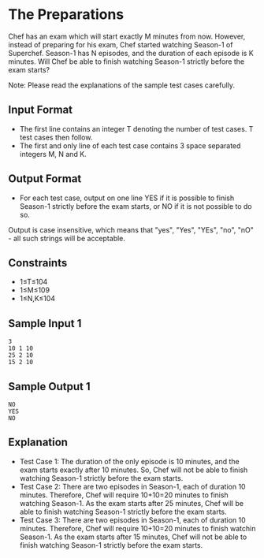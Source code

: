 # The Preparations
Chef has an exam which will start exactly M minutes from now. However, instead of preparing for his exam, Chef started watching Season-1 of Superchef. Season-1 has N episodes, and the duration of each episode is K minutes.
Will Chef be able to finish watching Season-1 strictly before the exam starts?

Note: Please read the explanations of the sample test cases carefully.

## Input Format
* The first line contains an integer T denoting the number of test cases. T test cases then follow.
* The first and only line of each test case contains 3 space separated integers M, N and K.

## Output Format
* For each test case, output on one line YES if it is possible to finish Season-1 strictly before the exam starts, or NO if it is not possible to do so.

Output is case insensitive, which means that "yes", "Yes", "YEs", "no", "nO" - all such strings will be acceptable.

## Constraints
* 1≤T≤104
* 1≤M≤109
* 1≤N,K≤104

## Sample Input 1 
    3
    10 1 10
    25 2 10
    15 2 10
## Sample Output 1 
    NO
    YES
    NO

## Explanation
* Test Case 1: The duration of the only episode is 10 minutes, and the exam starts exactly after 10 minutes. So, Chef will not be able to finish watching Season-1 strictly before the exam starts.
* Test Case 2: There are two episodes in Season-1, each of duration 10 minutes. Therefore, Chef will require 10+10=20 minutes to finish watching Season-1. As the exam starts after 25 minutes, Chef will be able to finish watching Season-1 strictly before the exam starts.
* Test Case 3: There are two episodes in Season-1, each of duration 10 minutes. Therefore, Chef will require 10+10=20 minutes to finish watchin Season-1. As the exam starts after 15 minutes, Chef will not be able to finish watching Season-1 strictly before the exam starts.
